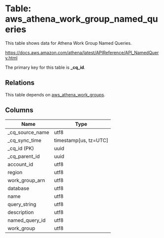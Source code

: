 # Table: aws_athena_work_group_named_queries

This table shows data for Athena Work Group Named Queries.

https://docs.aws.amazon.com/athena/latest/APIReference/API_NamedQuery.html

The primary key for this table is **_cq_id**.

## Relations

This table depends on [aws_athena_work_groups](aws_athena_work_groups).

## Columns

| Name          | Type          |
| ------------- | ------------- |
|_cq_source_name|utf8|
|_cq_sync_time|timestamp[us, tz=UTC]|
|_cq_id (PK)|uuid|
|_cq_parent_id|uuid|
|account_id|utf8|
|region|utf8|
|work_group_arn|utf8|
|database|utf8|
|name|utf8|
|query_string|utf8|
|description|utf8|
|named_query_id|utf8|
|work_group|utf8|